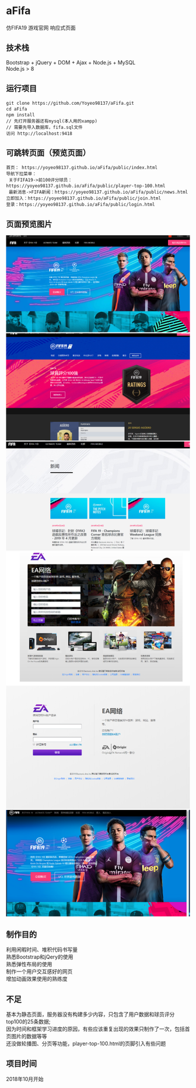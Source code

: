# aFifa
仿FIFA19 游戏官网 响应式页面
## 技术栈
Bootstrap + jQuery + DOM + Ajax + Node.js + MySQL<br>
Node.js > 8
## 运行项目
    git clone https://github.com/Yoyeo98137/aFifa.git
    cd aFifa
    npm install
    // 先打开服务器还有mysql(本人用的xampp)
    // 需要先导入数据库，fifa.sql文件
    访问 http://localhost:9418
## 可跳转页面（预览页面）
    首页： https://yoyeo98137.github.io/aFifa/public/index.html
    导航下拉菜单：
     关于FIFA19->前100评分球员：https://yoyeo98137.github.io/aFifa/public/player-top-100.html
     最新消息->FIFA新闻：https://yoyeo98137.github.io/aFifa/public/news.html
    立即加入：https://yoyeo98137.github.io/aFifa/public/join.html
    登录：https://yoyeo98137.github.io/aFifa/public/login.html
## 页面预览图片
![image](https://github.com/Yoyeo98137/aFifa/blob/master/img/01.png)
![image](https://github.com/Yoyeo98137/aFifa/blob/master/img/02.png)
![image](https://github.com/Yoyeo98137/aFifa/blob/master/img/03.png)
![image](https://github.com/Yoyeo98137/aFifa/blob/master/img/04.png)
![image](https://github.com/Yoyeo98137/aFifa/blob/master/img/05.png)
![image](https://github.com/Yoyeo98137/aFifa/blob/master/img/06.png)
## 制作目的
利用闲暇时间、堆积代码书写量<br>
熟悉Bootstrap和jQery的使用<br>
熟悉弹性布局的使用<br>
制作一个用户交互感好的网页<br>
增加动画效果使用的熟练度
## 不足
基本为静态页面，服务器没有构建多少内容，只包含了用户数据和球员评分top100的25条数据;<br>
因为时间和框架学习进度的原因，有些应该重复出现的效果只制作了一次，包括首页图片的数据等等<br>
还没做轮播图、分页等功能，player-top-100.html的页脚引入有些问题
## 项目时间
2018年10月开始

